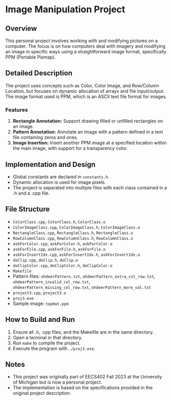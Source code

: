 # Image Manipulation Project

## Overview

This personal project involves working with and modifying pictures on a computer. The focus is on how computers deal with imagery and modifying an image in specific ways using a straightforward image format, specifically PPM (Portable Pixmap).

## Detailed Description

The project uses concepts such as Color, Color Image, and Row/Column Location, but focuses on dynamic allocation of arrays and file input/output. The image format used is PPM, which is an ASCII text file format for images.

### Features

1. **Rectangle Annotation:** Support drawing filled or unfilled rectangles on an image.
2. **Pattern Annotation:** Annotate an image with a pattern defined in a text file containing zeros and ones.
3. **Image Insertion:** Insert another PPM image at a specified location within the main image, with support for a transparency color.

## Implementation and Design

- Global constants are declared in `constants.h`.
- Dynamic allocation is used for image pixels.
- The project is separated into multiple files with each class contained in a .h and a .cpp file.

## File Structure

- `ColorClass.cpp`, `ColorClass.h`, `ColorClass.o`
- `ColorImageClass.cpp`, `ColorImageClass.h`, `ColorImageClass.o`
- `RectangleClass.cpp`, `RectangleClass.h`, `RectangleClass.o`
- `RowColumnClass.cpp`, `RowColumnClass.h`, `RowColumnClass.o`
- `askForColor.cpp`, `askForColor.h`, `askForColor.o`
- `askForFile.cpp`, `askForFile.h`, `askForFile.o`
- `askForInsertIdx.cpp`, `askForInsertIdx.h`, `askForInsertIdx.o`
- `doClip.cpp`, `doClip.h`, `doClip.o`
- `doClipColor.cpp`, `doClipColor.h`, `doClipColor.o`
- `Makefile`
- Pattern files: `ohdeerPattern.txt`, `ohdeerPattern_extra_col_row.txt`, `ohdeerPattern_invalid_col_row.txt`, `ohdeerPattern_missing_col_row.txt`, `ohdeerPattern_more_val.txt`
- `project3.cpp`, `project3.o`
- `proj3.exe`
- Sample image: `topHat.ppm`

## How to Build and Run

1. Ensure all .h, .cpp files, and the Makefile are in the same directory.
2. Open a terminal in that directory.
3. Run `make` to compile the project.
4. Execute the program with `./proj3.exe`.

## Notes

- This project was originally part of EECS402 Fall 2023 at the University of Michigan but is now a personal project.
- The implementation is based on the specifications provided in the original project description.
